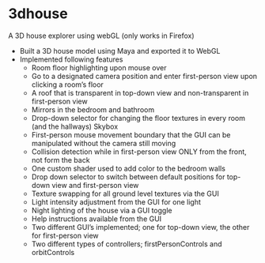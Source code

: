 # 3dhouse
A 3D house explorer using webGL (only works in Firefox)

- Built a 3D house model using Maya and exported it to WebGL
- Implemented following features
  - Room floor highlighting upon mouse over
  - Go to a designated camera position and enter first-person view upon clicking a room’s floor
  - A roof that is transparent in top-down view and non-transparent in first-person view
  - Mirrors in the bedroom and bathroom
  - Drop-down selector for changing the floor textures in every room (and the hallways) Skybox
  - First-person mouse movement boundary that the GUI can be manipulated without the camera still moving
  - Collision detection while in first-person view ONLY from the front, not form the back
  - One custom shader used to add color to the bedroom walls
  - Drop down selector to switch between default positions for top-down view and first-person view
  - Texture swapping for all ground level textures via the GUI
  - Light intensity adjustment from the GUI for one light
  - Night lighting of the house via a GUI toggle
  - Help instructions available from the GUI
  - Two different GUI’s implemented; one for top-down view, the other for first-person view
  - Two different types of controllers; firstPersonControls and orbitControls
